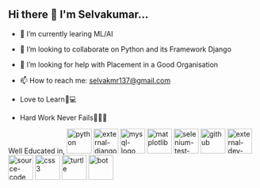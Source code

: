 ## Hi there 👋 I'm Selvakumar...

- 🔭 I’m currently learing ML/AI
- 👯 I’m looking to collaborate on Python and its Framework Django
- 🤔 I’m looking for help with Placement in a Good Organisation
- 📫 How to reach me: selvakmr137@gmail.com

- Love to Learn📔💻
- Hard Work Never Fails💪🏽🦁

Well Educated in,
<img width="50" height="50" src="https://img.icons8.com/clouds/100/python.png" alt="python"/> <img width="50" height="50" src="https://img.icons8.com/external-tal-revivo-green-tal-revivo/36/external-django-a-high-level-python-web-framework-that-encourages-rapid-development-logo-green-tal-revivo.png" alt="external-django-a-high-level-python-web-framework-that-encourages-rapid-development-logo-green-tal-revivo"/> <img width="50" height="50" src="https://img.icons8.com/fluency/50/mysql-logo.png" alt="mysql-logo"/> <img width="50" height="50" src="https://img.icons8.com/color/50/matplotlib.png" alt="matplotlib"/> <img width="50" height="50" src="https://img.icons8.com/stickers/100/selenium-test-automation.png" alt="selenium-test-automation"/> <img width="50" height="50" src="https://img.icons8.com/pulsar-color/50/github.png" alt="github"/> <img width="50" height="50" src="https://img.icons8.com/external-soft-fill-juicy-fish/60/external-dev-coding-and-development-soft-fill-soft-fill-juicy-fish.png" alt="external-dev-coding-and-development-soft-fill-soft-fill-juicy-fish"/> <img width="50" height="50" src="https://img.icons8.com/color/50/source-code.png" alt="source-code"/> <img width="50" height="50" src="https://img.icons8.com/color/50/css3.png" alt="css3"/> <img width="50" height="50" src="https://img.icons8.com/clouds/100/turtle.png" alt="turtle"/> <img width="50" height="50" src="https://img.icons8.com/color/50/bot.png" alt="bot"/>
